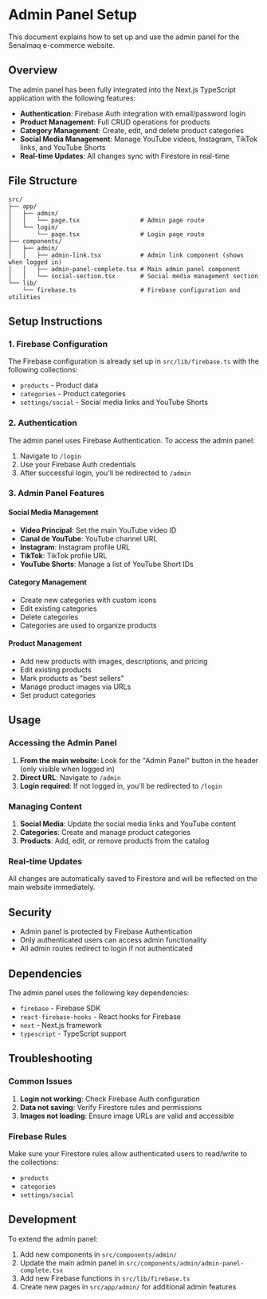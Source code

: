 # Admin Panel Setup

This document explains how to set up and use the admin panel for the Senalmaq e-commerce website.

## Overview

The admin panel has been fully integrated into the Next.js TypeScript application with the following features:

- **Authentication**: Firebase Auth integration with email/password login
- **Product Management**: Full CRUD operations for products
- **Category Management**: Create, edit, and delete product categories
- **Social Media Management**: Manage YouTube videos, Instagram, TikTok links, and YouTube Shorts
- **Real-time Updates**: All changes sync with Firestore in real-time

## File Structure

```
src/
├── app/
│   ├── admin/
│   │   └── page.tsx                 # Admin page route
│   └── login/
│       └── page.tsx                 # Login page route
├── components/
│   ├── admin/
│   │   ├── admin-link.tsx           # Admin link component (shows when logged in)
│   │   ├── admin-panel-complete.tsx # Main admin panel component
│   │   └── social-section.tsx       # Social media management section
└── lib/
    └── firebase.ts                  # Firebase configuration and utilities
```

## Setup Instructions

### 1. Firebase Configuration

The Firebase configuration is already set up in `src/lib/firebase.ts` with the following collections:
- `products` - Product data
- `categories` - Product categories
- `settings/social` - Social media links and YouTube Shorts

### 2. Authentication

The admin panel uses Firebase Authentication. To access the admin panel:

1. Navigate to `/login`
2. Use your Firebase Auth credentials
3. After successful login, you'll be redirected to `/admin`

### 3. Admin Panel Features

#### Social Media Management
- **Video Principal**: Set the main YouTube video ID
- **Canal de YouTube**: YouTube channel URL
- **Instagram**: Instagram profile URL
- **TikTok**: TikTok profile URL
- **YouTube Shorts**: Manage a list of YouTube Short IDs

#### Category Management
- Create new categories with custom icons
- Edit existing categories
- Delete categories
- Categories are used to organize products

#### Product Management
- Add new products with images, descriptions, and pricing
- Edit existing products
- Mark products as "best sellers"
- Manage product images via URLs
- Set product categories

## Usage

### Accessing the Admin Panel

1. **From the main website**: Look for the "Admin Panel" button in the header (only visible when logged in)
2. **Direct URL**: Navigate to `/admin`
3. **Login required**: If not logged in, you'll be redirected to `/login`

### Managing Content

1. **Social Media**: Update the social media links and YouTube content
2. **Categories**: Create and manage product categories
3. **Products**: Add, edit, or remove products from the catalog

### Real-time Updates

All changes are automatically saved to Firestore and will be reflected on the main website immediately.

## Security

- Admin panel is protected by Firebase Authentication
- Only authenticated users can access admin functionality
- All admin routes redirect to login if not authenticated

## Dependencies

The admin panel uses the following key dependencies:
- `firebase` - Firebase SDK
- `react-firebase-hooks` - React hooks for Firebase
- `next` - Next.js framework
- `typescript` - TypeScript support

## Troubleshooting

### Common Issues

1. **Login not working**: Check Firebase Auth configuration
2. **Data not saving**: Verify Firestore rules and permissions
3. **Images not loading**: Ensure image URLs are valid and accessible

### Firebase Rules

Make sure your Firestore rules allow authenticated users to read/write to the collections:
- `products`
- `categories` 
- `settings/social`

## Development

To extend the admin panel:

1. Add new components in `src/components/admin/`
2. Update the main admin panel in `src/components/admin/admin-panel-complete.tsx`
3. Add new Firebase functions in `src/lib/firebase.ts`
4. Create new pages in `src/app/admin/` for additional admin features
